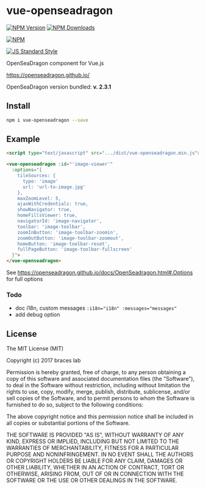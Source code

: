 # vue-openseadragon

[![NPM Version](http://img.shields.io/npm/v/vue-openseadragon.svg?style=flat)](https://www.npmjs.org/package/vue-openseadragon)
[![NPM Downloads](https://img.shields.io/npm/dm/vue-openseadragon.svg?style=flat)](https://www.npmjs.org/package/vue-openseadragon)

[![NPM](https://nodei.co/npm-dl/vue-openseadragon.png)](https://nodei.co/npm/vue-openseadragon/)

[![JS Standard Style](https://img.shields.io/badge/code%20style-standard-brightgreen.svg)](http://standardjs.com/)

OpenSeaDragon component for Vue.js

https://openseadragon.github.io/

OpenSeaDragon version bundled: **v. 2.3.1**

## Install

````bash
npm i vue-openseadragon --save
````

## Example

````html
<script type="text/javascript" src=".../dist/vue-openseadragon.min.js"></script>

<vue-openseadragon :id="'image-viewer'" 
  :options="{
    tileSources: {
      type: 'image'
      url: 'url-to-image.jpg'
    },
    maxZoomLevel: 5,
    ajaxWithCredentials: true,
    showNavigator: true,
    homeFillsViewer: true,
    navigatorId: 'image-navigator',
    toolbar: 'image-toolbar',
    zoomInButton: 'image-toolbar-zoomin',
    zoomOutButton: 'image-toolbar-zoomout',
    homeButton: 'image-toolbar-reset',
    fullPageButton: 'image-toolbar-fullscreen'
  }">
</vue-openseadragon>
````

See https://openseadragon.github.io/docs/OpenSeadragon.html#.Options for full options

### Todo

- doc i18n, custom messages
  ``:i18n="i18n" :messages="messages"``
- add debug option

## License

The MIT License (MIT)

Copyright (c) 2017 braces lab

Permission is hereby granted, free of charge, to any person obtaining a copy
of this software and associated documentation files (the "Software"), to deal
in the Software without restriction, including without limitation the rights
to use, copy, modify, merge, publish, distribute, sublicense, and/or sell
copies of the Software, and to permit persons to whom the Software is
furnished to do so, subject to the following conditions:

The above copyright notice and this permission notice shall be included in all
copies or substantial portions of the Software.

THE SOFTWARE IS PROVIDED "AS IS", WITHOUT WARRANTY OF ANY KIND, EXPRESS OR
IMPLIED, INCLUDING BUT NOT LIMITED TO THE WARRANTIES OF MERCHANTABILITY,
FITNESS FOR A PARTICULAR PURPOSE AND NONINFRINGEMENT. IN NO EVENT SHALL THE
AUTHORS OR COPYRIGHT HOLDERS BE LIABLE FOR ANY CLAIM, DAMAGES OR OTHER
LIABILITY, WHETHER IN AN ACTION OF CONTRACT, TORT OR OTHERWISE, ARISING FROM,
OUT OF OR IN CONNECTION WITH THE SOFTWARE OR THE USE OR OTHER DEALINGS IN THE
SOFTWARE.
